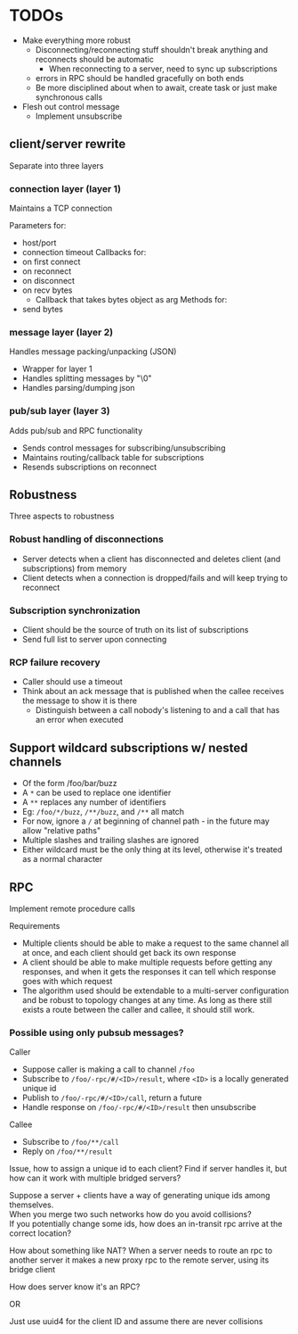 # TODOs

* Make everything more robust
    * Disconnecting/reconnecting stuff shouldn't break anything and reconnects should be automatic
        * When reconnecting to a server, need to sync up subscriptions
    * errors in RPC should be handled gracefully on both ends
    * Be more disciplined about when to await, create task or just make synchronous calls
* Flesh out control message
    * Implement unsubscribe

## client/server rewrite

Separate into three layers

### connection layer (layer 1)

Maintains a TCP connection

Parameters for:
* host/port
* connection timeout
Callbacks for:
* on first connect
* on reconnect
* on disconnect
* on recv bytes
    * Callback that takes bytes object as arg
Methods for:
* send bytes

### message layer (layer 2)

Handles message packing/unpacking (JSON)

* Wrapper for layer 1
* Handles splitting messages by "\0"
* Handles parsing/dumping json

### pub/sub layer (layer 3)

Adds pub/sub and RPC functionality

* Sends control messages for subscribing/unsubscribing
* Maintains routing/callback table for subscriptions
* Resends subscriptions on reconnect

## Robustness

Three aspects to robustness

### Robust handling of disconnections

* Server detects when a client has disconnected and deletes client (and subscriptions) from memory
* Client detects when a connection is dropped/fails and will keep trying to reconnect

### Subscription synchronization

* Client should be the source of truth on its list of subscriptions
* Send full list to server upon connecting

### RCP failure recovery

* Caller should use a timeout
* Think about an ack message that is published when the callee receives the message to show it is there
    * Distinguish between a call nobody's listening to and a call that has an error when executed

## Support wildcard subscriptions w/ nested channels

* Of the form /foo/bar/buzz
* A `*` can be used to replace one identifier
* A `**` replaces any number of identifiers
* Eg: `/foo/*/buzz`, `/**/buzz`, and `/**` all match
* For now, ignore a `/` at beginning of channel path - in the future may allow "relative paths"
* Multiple slashes and trailing slashes are ignored
* Either wildcard must be the only thing at its level, otherwise it's treated as a normal character

## RPC

Implement remote procedure calls

Requirements

* Multiple clients should be able to make a request to the same channel all at once, and each client should get back its own response
* A client should be able to make multiple requests before getting any responses, and when it gets the responses it can tell which response goes with which request
* The algorithm used should be extendable to a multi-server configuration and be robust to topology changes at any time. As long as there still exists a route between the caller and callee, it should still work.

### Possible using only pubsub messages?

Caller

* Suppose caller is making a call to channel `/foo`
* Subscribe to `/foo/-rpc/#/<ID>/result`, where `<ID>` is a locally generated unique id
* Publish to `/foo/-rpc/#/<ID>/call`, return a future
* Handle response on `/foo/-rpc/#/<ID>/result` then unsubscribe

Callee

* Subscribe to `/foo/**/call`
* Reply on `/foo/**/result`

Issue, how to assign a unique id to each client?
Find if server handles it, but how can it work with multiple bridged servers?

Suppose a server + clients have a way of generating unique ids among themselves.  
When you merge two such networks how do you avoid collisions?  
If you potentially change some ids, how does an in-transit rpc arrive at the correct location?

How about something like NAT? When a server needs to route an rpc to another server it makes a new proxy rpc to the remote server, using its bridge client

How does server know it's an RPC?

OR

Just use uuid4 for the client ID and assume there are never collisions

